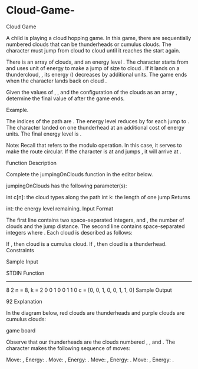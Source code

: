 # Cloud-Game-
Cloud Game

A child is playing a cloud hopping game. In this game, there are sequentially numbered clouds that can be thunderheads or cumulus clouds. The character must jump from cloud to cloud until it reaches the start again.

There is an array of clouds,  and an energy level . The character starts from  and uses  unit of energy to make a jump of size  to cloud . If it lands on a thundercloud, , its energy () decreases by  additional units. The game ends when the character lands back on cloud .

Given the values of , , and the configuration of the clouds as an array , determine the final value of  after the game ends.

Example. 

The indices of the path are . The energy level reduces by  for each jump to . The character landed on one thunderhead at an additional cost of  energy units. The final energy level is .

Note: Recall that  refers to the modulo operation. In this case, it serves to make the route circular. If the character is at  and jumps , it will arrive at .

Function Description

Complete the jumpingOnClouds function in the editor below.

jumpingOnClouds has the following parameter(s):

int c[n]: the cloud types along the path
int k: the length of one jump
Returns

int: the energy level remaining.
Input Format

The first line contains two space-separated integers,  and , the number of clouds and the jump distance.
The second line contains  space-separated integers  where . Each cloud is described as follows:

If , then cloud  is a cumulus cloud.
If , then cloud  is a thunderhead.
Constraints

Sample Input

STDIN             Function
-----             --------
8 2               n = 8, k = 2
0 0 1 0 0 1 1 0   c = [0, 0, 1, 0, 0, 1, 1, 0]
Sample Output

92
Explanation

In the diagram below, red clouds are thunderheads and purple clouds are cumulus clouds:

game board

Observe that our thunderheads are the clouds numbered , , and . The character makes the following sequence of moves:

Move: , Energy: .
Move: , Energy: .
Move: , Energy: .
Move: , Energy: .
